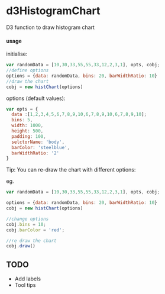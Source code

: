 # d3HistogramChart
D3 function to draw histogram chart

#### usage

initialise:

```javascript
var randomData = [10,30,33,55,55,33,12,2,3,1], opts, cobj;
//define options
options = {data: randomData, bins: 20, barWidthRatio: 10}
//draw the chart
cobj = new histChart(options)
```

options (default values):

```javascript
var opts = {
  data :[1,2,3,4,5,6,7,8,9,10,6,7,8,9,10,6,7,8,9,10];
  bins: 5,
  width: 1000,
  height: 500,
  padding: 100,
  selctorName: 'body',
  barColor: 'steelblue',
  barWidthRatio: '2'
}
```

Tip:
You can re-draw the chart with different options:

eg.
```javascript
var randomData = [10,30,33,55,55,33,12,2,3,1], opts, cobj;

options = {data: randomData, bins: 20, barWidthRatio: 10}
cobj = new histChart(options)

//change options
cobj.bins = 10;
cobj.barColor = 'red';

//re draw the chart
cobj.draw()

```

TODO
----
- Add labels
- Tool tips
